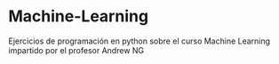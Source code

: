 # Machine-Learning
Ejercicios de programación en python  sobre el curso Machine Learning  impartido por el profesor Andrew NG 
